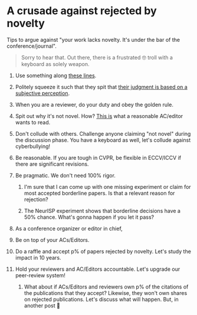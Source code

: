 # A crusade against rejected by novelty

Tips to argue against "your work lacks novelty. It's under the bar of the conference/journal".

> Sorry to hear that. Out there, there is a frustrated 🤓 troll with a keyboard as solely weapon.

1. Use something along [these lines](https://twitter.com/ArashVahdat/status/1433877678541574145?s=20).

2. Politely squeeze it such that they spit that [their judgment is based on a subjective perception](https://twitter.com/ozansener/status/1434175858676322305).

3. When you are a reviewer, do your duty and obey the golden rule.

  1. Spit out why it's not novel. How? [This is](https://twitter.com/CSProfKGD/status/1433872171441479684?s=20) what a reasonable AC/editor wants to read.

  1. Don't collude with others. Challenge anyone claiming "not novel" during the discussion phase. You have a keyboard as well, let's collude against cyberbullying!

  1. Be reasonable. If you are tough in CVPR, be flexible in ECCV/ICCV if there are significant revisions.

  1. Be pragmatic. We don't need 100% rigor.

     1. I'm sure that I can come up with one missing experiment or claim for most accepted borderline papers. Is that a relevant reason for rejection?

     1. The NeurISP experiment shows that borderline decisions have a 50% chance. What's gonna happen if you let it pass?

4. As a conference organizer or editor in chief,

  1. Be on top of your ACs/Editors.

  2. Do a raffle and accept p% of papers rejected by novelty. Let's study the impact in 10 years.

  1. Hold your reviewers and AC/Editors accountable. Let's upgrade our peer-review system!

     1. What about if ACs/Editors and reviewers own p% of the citations of the publications that they accept?
        Likewise, they won't own shares on rejected publications. Let's discuss what will happen. But, in another post 🙂
